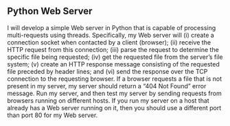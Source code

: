 ## Python Web Server

I will develop a simple Web server in Python that is capable of processing multi-requests using threads. Specifically, my Web server will
(i) create a connection socket when contacted by a client (browser);
(ii) receive the HTTP request from this connection;
(iii) parse the request to determine the specific file being requested;
(iv) get the requested file from the server’s file system;
(v) create an HTTP response message consisting of the requested file preceded by header lines; and
(vi) send the response over the TCP connection to the requesting browser. If a browser requests a file that is not present in my server, my server should return a “404 Not Found” error message.
Run my server, and then test my server by sending requests from browsers running on different hosts. If you run my server on a host that already has a Web server running on it, then you should use a different port than port 80 for my Web server.
